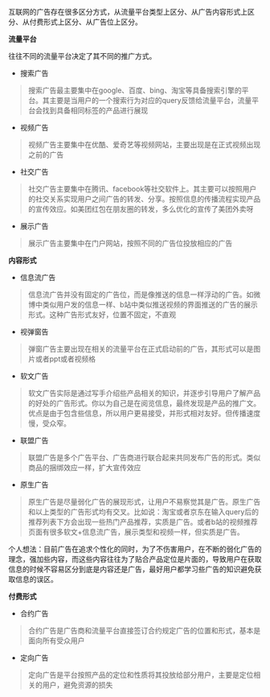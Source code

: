 互联网的广告存在很多区分方式，从流量平台类型上区分、从广告内容形式上区分、从付费形式上区分、从广告位上区分。

**流量平台**

往往不同的流量平台决定了其不同的推广方式。

* 搜索广告

> 搜索广告最主要集中在google、百度、bing、淘宝等具备搜索引擎的平台。其主要是当用户的一个搜索行为对应的query反馈给流量平台，流量平台会找到具备相同标签的产品进行展现

* 视频广告

> 视频广告主要集中在优酷、爱奇艺等视频网站，主要出现是在正式视频出现之前的广告

* 社交广告

> 社交广告主要集中在腾讯、facebook等社交软件上。其主要可以按照用户的社交关系实现用户之间广告的转发、分享。按照信息的传播流程实现产品的宣传效应。如美团红包在朋友圈的转发，多么优化的宣传了美团外卖呀

* 展示广告

> 展示广告主要集中在门户网站，按照不同的广告位投放相应的广告

**内容形式**

* 信息流广告

> 信息流广告并没有固定的广告位，而是像推送的信息一样浮动的广告。如微博中类似用户发的信息一样、b站中类似推送视频的界面推送的广告的展示形式。这种广告形式友好，位置不固定，不直观

* 视弹窗告

> 弹窗广告主要出现在相关的流量平台在正式启动前的广告，其形式可以是图片或者ppt或者视频格

* 软文广告

> 软文广告实际是通过写手介绍些产品相关的知识，并逐步引导用户了解产品的好处的广告形式。你以为自己是在阅览信息，最终发现是产品的推广文。优点是由于包含些信息，所以用户更易接受，并形式相对友好。但传播速度慢，受众窄。

* 联盟广告

> 联盟广告是多个广告平台、广告商进行联合起来共同发布广告的形式。类似商品的捆绑效应一样，扩大宣传效应

* 原生广告

> 原生广告是尽量弱化广告的展现形式，让用户不易察觉其是广告。原生广告和以上类型的广告形式均有交叉。比如说：淘宝或者京东在输入query后的推荐列表下方会出现一些热门产品推荐，实质是广告。或者b站的视频推荐页面有很多软文+信息流广告，展示类型和视频一样，但实质是广告。

个人想法：目前广告在追求个性化的同时，为了不伤害用户，在不断的弱化广告的理念，强加些内容，而这些内容往往为了贴合产品定位是片面的，导致用户在获取信息的时候不容易区分到底是内容还是广告，最好用户都学习些广告的知识避免获取信息的误区。

**付费形式**

* 合约广告

> 合约广告是广告商和流量平台直接签订合约规定广告的位置和形式，基本是面向所有受众用户

* 定向广告

> 定向广告是平台按照产品的定位和性质将其投放给部分用户，主要是定位相关的用户，避免资源的损失



